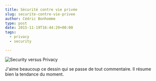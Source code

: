 ```yaml
---
title: Sécurité contre vie privée
slug: securite-contre-vie-privee
author: Cédric Bonhomme
type: post
date: 2015-11-19T16:44:29+00:00
tags:
  - privacy
  - security

---
```

![Security versus Privacy](/images/blog/2015/11/security-privacy.jpg)

J'aime beaucoup ce dessin qui se passe de tout commentaire.
Il résume bien la tendance du moment.
